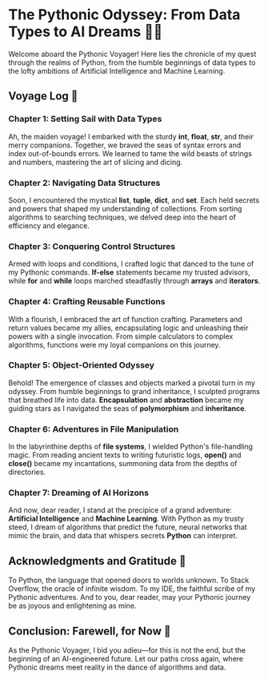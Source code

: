 # The Pythonic Odyssey: From Data Types to AI Dreams 🐍🚀
Welcome aboard the Pythonic Voyager! Here lies the chronicle of my quest through the realms of Python, from the humble beginnings of data types to the lofty ambitions of Artificial Intelligence and Machine Learning.


## Voyage Log 📜

### Chapter 1: Setting Sail with Data Types
Ah, the maiden voyage! I embarked with the sturdy **int**, **float**, **str**, and their merry companions. Together, we braved the seas of syntax errors and index out-of-bounds errors. We learned to tame the wild beasts of strings and numbers, mastering the art of slicing and dicing.

### Chapter 2: Navigating Data Structures
Soon, I encountered the mystical **list**, **tuple**, **dict**, and **set**. Each held secrets and powers that shaped my understanding of collections. From sorting algorithms to searching techniques, we delved deep into the heart of efficiency and elegance.

### Chapter 3: Conquering Control Structures
Armed with loops and conditions, I crafted logic that danced to the tune of my Pythonic commands. **If-else** statements became my trusted advisors, while **for** and **while** loops marched steadfastly through **arrays** and **iterators**.

### Chapter 4: Crafting Reusable Functions
With a flourish, I embraced the art of function crafting. Parameters and return values became my allies, encapsulating logic and unleashing their powers with a single invocation. From simple calculators to complex algorithms, functions were my loyal companions on this journey.

### Chapter 5: Object-Oriented Odyssey
Behold! The emergence of classes and objects marked a pivotal turn in my odyssey. From humble beginnings to grand inheritance, I sculpted programs that breathed life into data. **Encapsulation** and **abstraction** became my guiding stars as I navigated the seas of **polymorphism** and **inheritance**.

### Chapter 6: Adventures in File Manipulation
In the labyrinthine depths of **file systems**, I wielded Python's file-handling magic. From reading ancient texts to writing futuristic logs, **open()** and **close()** became my incantations, summoning data from the depths of directories.

### Chapter 7: Dreaming of AI Horizons
And now, dear reader, I stand at the precipice of a grand adventure: **Artificial Intelligence** and **Machine Learning**. With Python as my trusty steed, I dream of algorithms that predict the future, neural networks that mimic the brain, and data that whispers secrets **Python** can interpret.

## Acknowledgments and Gratitude 🙏
To Python, the language that opened doors to worlds unknown. To Stack Overflow, the oracle of infinite wisdom. To my IDE, the faithful scribe of my Pythonic adventures. And to you, dear reader, may your Pythonic journey be as joyous and enlightening as mine.

## Conclusion: Farewell, for Now 🌟
As the Pythonic Voyager, I bid you adieu—for this is not the end, but the beginning of an AI-engineered future. Let our paths cross again, where Pythonic dreams meet reality in the dance of algorithms and data.
